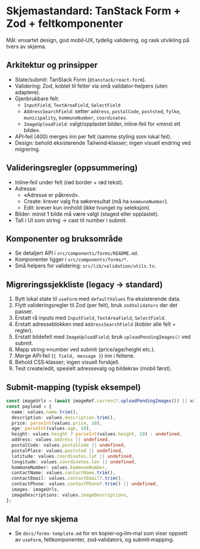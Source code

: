 # Skjemastandard: TanStack Form + Zod + feltkomponenter

Mål: ensartet design, god mobil‑UX, tydelig validering, og rask utvikling på tvers av skjema.

## Arkitektur og prinsipper
- State/submit: TanStack Form (`@tanstack/react-form`).
- Validering: Zod, koblet til felter via små validator‑helpers (uten adaptere).
- Gjenbrukbare felt:
  - `InputField`, `TextAreaField`, `SelectField`
  - `AddressSearchField`: setter `address`, `postalCode`, `poststed`, `fylke`, `municipality`, `kommuneNumber`, `coordinates`.
  - `ImageUploadField`: valgt/opplastet bilder, inline‑feil for «minst ett bilde».
- API‑feil (400) merges inn per felt (samme styling som lokal feil).
- Design: behold eksisterende Tailwind‑klasser; ingen visuell endring ved migrering.

## Valideringsregler (oppsummering)
- Inline‑feil under felt (rød border + rød tekst).
- Adresse:
  - «Adresse er påkrevd».
  - Create: krever valg fra søkeresultat (må ha `kommuneNumber`).
  - Edit: krever kun innhold (ikke tvunget ny seleksjon).
- Bilder: minst 1 bilde må være valgt (staged eller opplastet).
- Tall i UI som string → cast til number i submit.

## Komponenter og bruksområde
- Se detaljert API i `src/components/forms/README.md`.
- Komponenter ligger i `src/components/forms/*`.
- Små helpers for validering: `src/lib/validation/utils.ts`.

## Migreringssjekkliste (legacy → standard)
1. Bytt lokal state til `useForm` med `defaultValues` fra eksisterende data.
2. Flytt valideringsregler til Zod (per felt), bruk `zodValidators` der det passer.
3. Erstatt rå inputs med `InputField`, `TextAreaField`, `SelectField`.
4. Erstatt adresseblokken med `AddressSearchField` (kobler alle felt + regler).
5. Erstatt bildefelt med `ImageUploadField`; bruk `uploadPendingImages()` ved submit.
6. Mapp string→number ved submit (price/age/height etc.).
7. Merge API‑feil (`{ field, message }`) inn i feltene.
8. Behold CSS‑klasser; ingen visuell forskjell.
9. Test create/edit, spesielt adressevalg og bildekrav (mobil først).

## Submit‑mapping (typisk eksempel)
```ts
const imageUrls = (await imageRef.current?.uploadPendingImages()) || values.images;
const payload = {
  name: values.name.trim(),
  description: values.description.trim(),
  price: parseInt(values.price, 10),
  age: parseInt(values.age, 10),
  height: values.height ? parseInt(values.height, 10) : undefined,
  address: values.address || undefined,
  postalCode: values.postalCode || undefined,
  postalPlace: values.poststed || undefined,
  latitude: values.coordinates.lat || undefined,
  longitude: values.coordinates.lon || undefined,
  kommuneNumber: values.kommuneNumber,
  contactName: values.contactName.trim(),
  contactEmail: values.contactEmail?.trim(),
  contactPhone: values.contactPhone?.trim() || undefined,
  images: imageUrls,
  imageDescriptions: values.imageDescriptions,
};
```

## Mal for nye skjema
- Se `docs/forms-template.md` for en kopier‑og‑lim‑mal som viser oppsett av `useForm`, feltkomponenter, zod‑validators, og submit‑mapping.

